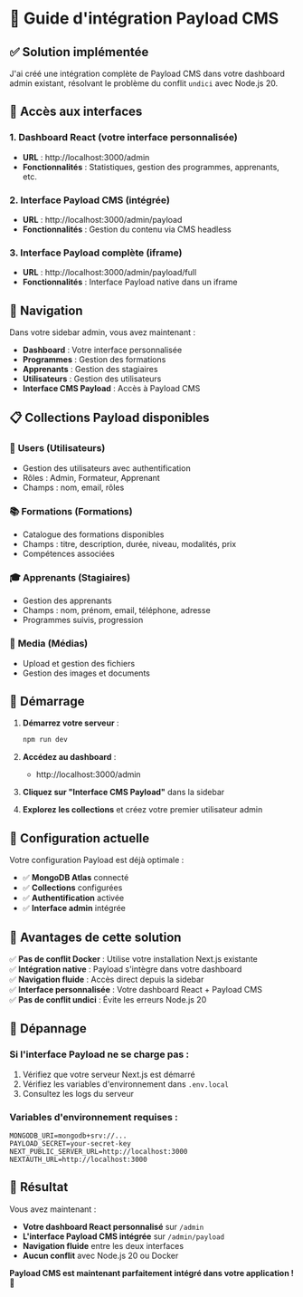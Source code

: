 # 🚀 Guide d'intégration Payload CMS

## ✅ **Solution implémentée**

J'ai créé une intégration complète de Payload CMS dans votre dashboard admin existant, résolvant le problème du conflit `undici` avec Node.js 20.

## 🎯 **Accès aux interfaces**

### 1. **Dashboard React** (votre interface personnalisée)
- **URL** : http://localhost:3000/admin
- **Fonctionnalités** : Statistiques, gestion des programmes, apprenants, etc.

### 2. **Interface Payload CMS** (intégrée)
- **URL** : http://localhost:3000/admin/payload
- **Fonctionnalités** : Gestion du contenu via CMS headless

### 3. **Interface Payload complète** (iframe)
- **URL** : http://localhost:3000/admin/payload/full
- **Fonctionnalités** : Interface Payload native dans un iframe

## 🔧 **Navigation**

Dans votre sidebar admin, vous avez maintenant :
- **Dashboard** : Votre interface personnalisée
- **Programmes** : Gestion des formations
- **Apprenants** : Gestion des stagiaires
- **Utilisateurs** : Gestion des utilisateurs
- **Interface CMS Payload** : Accès à Payload CMS

## 📋 **Collections Payload disponibles**

### 👥 **Users** (Utilisateurs)
- Gestion des utilisateurs avec authentification
- Rôles : Admin, Formateur, Apprenant
- Champs : nom, email, rôles

### 📚 **Formations** (Formations)
- Catalogue des formations disponibles
- Champs : titre, description, durée, niveau, modalités, prix
- Compétences associées

### 🎓 **Apprenants** (Stagiaires)
- Gestion des apprenants
- Champs : nom, prénom, email, téléphone, adresse
- Programmes suivis, progression

### 📁 **Media** (Médias)
- Upload et gestion des fichiers
- Gestion des images et documents

## 🚀 **Démarrage**

1. **Démarrez votre serveur** :
   ```bash
   npm run dev
   ```

2. **Accédez au dashboard** :
   - http://localhost:3000/admin

3. **Cliquez sur "Interface CMS Payload"** dans la sidebar

4. **Explorez les collections** et créez votre premier utilisateur admin

## 🔧 **Configuration actuelle**

Votre configuration Payload est déjà optimale :
- ✅ **MongoDB Atlas** connecté
- ✅ **Collections** configurées
- ✅ **Authentification** activée
- ✅ **Interface admin** intégrée

## 🎯 **Avantages de cette solution**

✅ **Pas de conflit Docker** : Utilise votre installation Next.js existante  
✅ **Intégration native** : Payload s'intègre dans votre dashboard  
✅ **Navigation fluide** : Accès direct depuis la sidebar  
✅ **Interface personnalisée** : Votre dashboard React + Payload CMS  
✅ **Pas de conflit undici** : Évite les erreurs Node.js 20  

## 🚨 **Dépannage**

### Si l'interface Payload ne se charge pas :
1. Vérifiez que votre serveur Next.js est démarré
2. Vérifiez les variables d'environnement dans `.env.local`
3. Consultez les logs du serveur

### Variables d'environnement requises :
```env
MONGODB_URI=mongodb+srv://...
PAYLOAD_SECRET=your-secret-key
NEXT_PUBLIC_SERVER_URL=http://localhost:3000
NEXTAUTH_URL=http://localhost:3000
```

## 🎉 **Résultat**

Vous avez maintenant :
- **Votre dashboard React personnalisé** sur `/admin`
- **L'interface Payload CMS intégrée** sur `/admin/payload`
- **Navigation fluide** entre les deux interfaces
- **Aucun conflit** avec Node.js 20 ou Docker

**Payload CMS est maintenant parfaitement intégré dans votre application !** 🚀
